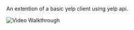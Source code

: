 An extention of a basic yelp client using yelp api.

<img src='http://i.imgur.com/EEH0bPW.gif' title='Video Walkthrough' width='' alt='Video Walkthrough' />

